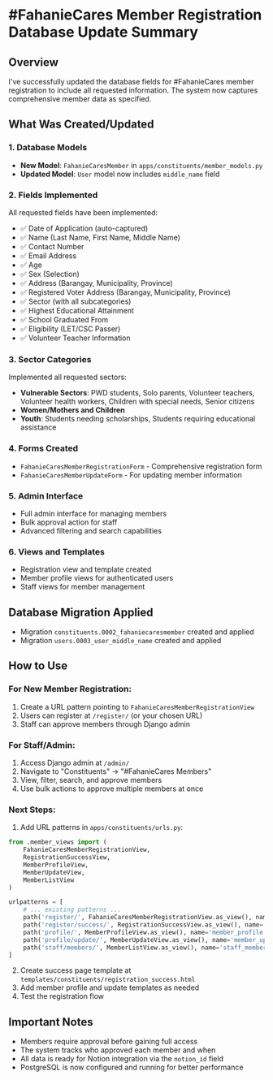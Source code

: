 # #FahanieCares Member Registration Database Update Summary

## Overview
I've successfully updated the database fields for #FahanieCares member registration to include all requested information. The system now captures comprehensive member data as specified.

## What Was Created/Updated

### 1. Database Models
- **New Model**: `FahanieCaresMember` in `apps/constituents/member_models.py`
- **Updated Model**: `User` model now includes `middle_name` field

### 2. Fields Implemented
All requested fields have been implemented:
- ✅ Date of Application (auto-captured)
- ✅ Name (Last Name, First Name, Middle Name)
- ✅ Contact Number
- ✅ Email Address
- ✅ Age
- ✅ Sex (Selection)
- ✅ Address (Barangay, Municipality, Province)
- ✅ Registered Voter Address (Barangay, Municipality, Province)
- ✅ Sector (with all subcategories)
- ✅ Highest Educational Attainment
- ✅ School Graduated From
- ✅ Eligibility (LET/CSC Passer)
- ✅ Volunteer Teacher Information

### 3. Sector Categories
Implemented all requested sectors:
- **Vulnerable Sectors**: PWD students, Solo parents, Volunteer teachers, Volunteer health workers, Children with special needs, Senior citizens
- **Women/Mothers and Children**
- **Youth**: Students needing scholarships, Students requiring educational assistance

### 4. Forms Created
- `FahanieCaresMemberRegistrationForm` - Comprehensive registration form
- `FahanieCaresMemberUpdateForm` - For updating member information

### 5. Admin Interface
- Full admin interface for managing members
- Bulk approval action for staff
- Advanced filtering and search capabilities

### 6. Views and Templates
- Registration view and template created
- Member profile views for authenticated users
- Staff views for member management

## Database Migration Applied
- Migration `constituents.0002_fahaniecaresmember` created and applied
- Migration `users.0003_user_middle_name` created and applied

## How to Use

### For New Member Registration:
1. Create a URL pattern pointing to `FahanieCaresMemberRegistrationView`
2. Users can register at `/register/` (or your chosen URL)
3. Staff can approve members through Django admin

### For Staff/Admin:
1. Access Django admin at `/admin/`
2. Navigate to "Constituents" → "#FahanieCares Members"
3. View, filter, search, and approve members
4. Use bulk actions to approve multiple members at once

### Next Steps:
1. Add URL patterns in `apps/constituents/urls.py`:
```python
from .member_views import (
    FahanieCaresMemberRegistrationView, 
    RegistrationSuccessView,
    MemberProfileView,
    MemberUpdateView,
    MemberListView
)

urlpatterns = [
    # ... existing patterns ...
    path('register/', FahanieCaresMemberRegistrationView.as_view(), name='member_register'),
    path('register/success/', RegistrationSuccessView.as_view(), name='registration_success'),
    path('profile/', MemberProfileView.as_view(), name='member_profile'),
    path('profile/update/', MemberUpdateView.as_view(), name='member_update'),
    path('staff/members/', MemberListView.as_view(), name='staff_member_list'),
]
```

2. Create success page template at `templates/constituents/registration_success.html`
3. Add member profile and update templates as needed
4. Test the registration flow

## Important Notes
- Members require approval before gaining full access
- The system tracks who approved each member and when
- All data is ready for Notion integration via the `notion_id` field
- PostgreSQL is now configured and running for better performance
